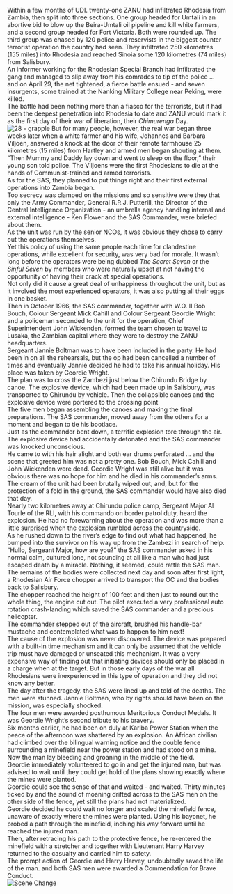 Within a few months of UDI. twenty-one ZANU had infiltrated Rhodesia from Zambia, then split into three sections. One group headed for Umtali in an abortive bid to blow up the Beira-Umtali oil pipeline and kill white farmers, and a second group headed for Fort Victoria. Both were rounded up.
The third group was chased by 120 police and reservists in the biggest counter terrorist operation the country had seen. They infiltrated 250 kilometres (155 miles) into Rhodesia and reached Sinoia some 120 kilometres (74 miles) from Salisbury.  
An informer working for the Rhodesian Special Branch had infiltrated the gang and managed to slip away from his comrades to tip of the police … and on April 29, the net tightened, a fierce battle ensued - and seven insurgents, some trained at the Nanking Military College near Peking, were killed.  
The battle had been nothing more than a fiasco for the terrorists, but it had been the deepest penetration into Rhodesia to date and ZANU would mark it as the first day of their war of liberation, their _Chimurenga_ Day.  
![28 - grapple](https://gitlab.sund.org/tomes/TheElite_RSAS/raw/master/Images/Maps/28%20-%20grapple.png)
But for many people, however, the real war began three weeks later when a white farmer and his wife, Johannes and Barbara Viljoen, answered a knock at the door of their remote farmhouse 25 kilometres (15 miles) from Hartley and armed men began shouting at them.  
“Then Mummy and Daddy lay down and went to sleep on the floor,” their young son told police. The Viljoens were the first Rhodesians to die at the hands of Communist-trained and armed terrorists.  
As for the SAS, they planned to put things right and their first external operations into Zambia began.  
Top secrecy was clamped on the missions and so sensitive were they that only the Army Commander, General R.R.J. Putterill, the Director of the Central Intelligence Organization - an umbrella agency handling internal and external intelligence - Ken Flower and the SAS Commander, were briefed about them.  
As the unit was run by the senior NCOs, it was obvious they chose to carry out the operations themselves.  
Yet this policy of using the same people each time for clandestine operations, while excellent for security, was very bad for morale. It wasn’t long before the operators were being dubbed _The Secret Seven_ or the _Sinful Seven_ by members who were naturally upset at not having the opportunity of having their crack at special operations.  
Not only did it cause a great deal of unhappiness throughout the unit, but as it involved the most experienced operators, it was also putting all their eggs in one basket.  
Then in October 1966, the SAS commander, together with W.O. II Bob Bouch, Colour Sergeant Mick Cahill and Colour Sergeant Geordie Wright and a policeman seconded to the unit for the operation, Chief Superintendent John Wickenden, formed the team chosen to travel to Lusaka, the Zambian capital where they were to destroy the ZANU headquarters.  
Sergeant Jannie Boltman was to have been included in the party. He had been in on all the rehearsals, but the op had been cancelled a number of times and eventually Jannie decided he had to take his annual holiday. His place was taken by Geordie Wright.  
The plan was to cross the Zambezi just below the Chirundu Bridge by canoe. The explosive device, which had been made up in Salisbury, was transported to Chirundu by vehicle. Then the collapsible canoes and the explosive device were portered to the crossing point  
The five men began assembling the canoes and making the final preparations. The SAS commander, moved away from the others for a moment and began to tie his bootlace.  
Just as the commander bent down, a terrific explosion tore through the air. The explosive device had accidentally detonated and the SAS commander was knocked unconscious.  
He came to with his hair alight and both ear drums perforated ... and the scene that greeted him was not a pretty one. Bob Bouch, Mick Cahill and John Wickenden were dead. Geordie Wright was still alive but it was obvious there was no hope for him and he died in his commander’s arms.  
The cream of the unit had been brutally wiped out, and, but for the protection of a fold in the ground, the SAS commander would have also died that day.  
Nearly two kilometres away at Chirundu police camp, Sergeant Major Al Tourle of the RLI, with his commando on border patrol duty, heard the explosion. He had no forewarning about the operation and was more than a little surprised when the explosion rumbled across the countryside.  
As he rushed down to the river’s edge to find out what had happened, he bumped into the survivor on his way up from the Zambezi in search of help.  
“Hullo, Sergeant Major, how are you?” the SAS commander asked in his normal calm, cultured lone, not sounding at all like a man who had just escaped death by a miracle. Nothing, it seemed, could rattle the SAS man.  
The remains of the bodies were collected next day and soon after first light, a Rhodesian Air Force chopper arrived to transport the OC and the bodies back to Salisbury.  
The chopper reached the height of 100 feet and then just to round out the whole thing, the engine cut out. The pilot executed a very professional auto rotation crash-landing which saved the SAS commander and a precious helicopter.  
The commander stepped out of the aircraft, brushed his handle-bar mustache and contemplated what was to happen to him next!  
The cause of the explosion was never discovered. The device was prepared with a built-in time mechanism and it can only be assumed that the vehicle trip must have damaged or unseated this mechanism. It was a very expensive way of finding out that initiating devices should only be placed in a charge when at the target. But in those early days of the war all Rhodesians were inexperienced in this type of operation and they did not know any better.  
The day after the tragedy. the SAS were lined up and told of the deaths. The men were stunned. Jannie Boltman, who by rights should have been on the mission, was especially shocked.  
The four men were awarded posthumous Meritorious Conduct Medals. It was Geordie Wright’s second tribute to his bravery.  
Six months earlier, he had been on duly at Kariba Power Station when the peace of the afternoon was shattered by an explosion. An African civilian had climbed over the bilingual warning notice and the double fence surrounding a minefield near the power station and had stood on a mine. Now the man lay bleeding and groaning in the middle of the field.  
Geordie immediately volunteered to go in and get the injured man, but was advised to wait until they could get hold of the plans showing exactly where the mines were planted.  
Geordie could see the sense of that and waited - and waited. Thirty minutes ticked by and the sound of moaning drifted across to the SAS men on the other side of the fence, yet still the plans had not materialized.  
Geordie decided he could wait no longer and scaled the minefield fence, unaware of exactly where the mines were planted. Using his bayonet, he probed a path through the minefield, inching his way forward until he reached the injured man.  
Then, after retracing his path to the protective fence, he re-entered the minefield with a stretcher and together with Lieutenant Harry Harvey returned to the casualty and carried him to safety.  
The prompt action of Geordie and Harry Harvey, undoubtedly saved the life of the man. and both SAS men were awarded a Commendation for Brave Conduct.  
![Scene Change](https://gitlab.sund.org/tomes/TheElite_RSAS/raw/master/Images/Scene%20Change.png)
